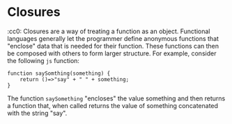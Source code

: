 # Closures 
:cc0:
Closures are a way of treating a function as an object. Functional languages generally let the programmer define anonymous functions that "enclose" data that is needed for their function. These functions can then be composed with others to form larger structure. For example, consider the following `js` function:
```
function saySomthing(something) {
	return ()=>"say" + " " + something;
}
```
The function `saySomething` "encloses" the value something and then returns a function that, when called returns the value of something concatenated with the string "say".
